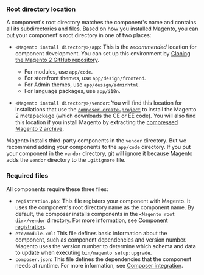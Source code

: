 <div markdown="1">

### Root directory location
A component's root directory matches the component's name and contains all its subdirectories and files. Based on how you installed Magento, you can put your component's root directory in one of two places:

* `<Magento install directory>/app`: This is the *recommended* location for component development. You can set up this environment by [Cloning the Magento 2 GitHub repository]({{page.baseurl}}/install-gde/prereq/dev_install.html).

  * For modules, use `app/code`.
  * For storefront themes, use `app/design/frontend`.
  * For Admin themes, use `app/design/adminhtml`.
  * For language packages, use `app/i18n`.

* `<Magento install directory>/vendor`: You will find this location for installations that use the [`composer create-project`]({{page.baseurl}}/install-gde/prereq/integrator_install.html) to install the Magento 2 metapackage (which downloads the CE or EE code). You will also find this location if you install Magento by extracting the [compressed Magento 2 archive]({{page.baseurl}}/install-gde/prereq/zip_install.html). 

Magento installs third-party components in the `vendor` directory. But we recommend adding your components to the `app/code` directory. If you put your component in the `vendor` directory, git will ignore it because Magento adds the `vendor` directory to the `.gitignore` file. 

### Required files
All components require these three files:

*	`registration.php`: This file registers your component with Magento. It uses the component's root directory name as the component name. By default, the composer installs components in the `<Magento root dir>/vendor` directory. For more information, see [Component registration]({{page.baseurl}}/extension-dev-guide/build/component-registration.html).
*	`etc/module.xml`: This file defines basic information about the component, such as component dependencies and version number. Magento uses the version number to determine which schema and data to update when executing `bin/magento setup:upgrade`.
*	`composer.json`: This file defines the dependencies that the component needs at runtime. For more information, see [Composer integration]({{page.baseurl}}/extension-dev-guide/build/composer-integration.html).


